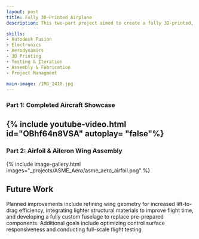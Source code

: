 ```yaml
---
layout: post
title: Fully 3D-Printed Airplane 
description: This two-part project aimed to create a fully 3D-printed, functional airplane. In the first phase, I printed and assembled pre-prepared airframe files, modifying electronics and structural components to accommodate resource constraints (see video below). In the second phase, I collaborated with ASME Aero to design fully custom wings with integrated ailerons in Fusion 360, ensuring proper fit and aerodynamic performance in coordination with teammate-designed tail and fuselage components. 

skills: 
- Autodesk Fusion
- Electronics
- Aerodynamics
- 3D Printing
- Testing & Iteration
- Assembly & Fabrication
- Project Managment 
  
main-image: /IMG_2418.jpg
---
```

### Part 1: Completed Aircraft Showcase
{% include youtube-video.html id="OBhf64n8VSA" autoplay= "false"%}
---
### Part 2: Airfoil & Aileron Wing Assembly 
{% include image-gallery.html images="_projects/ASME_Aero/asme_aero_airfoil.png" %} 

## Future Work
Planned improvements include refining wing geometry for increased lift-to-drag efficiency, integrating lighter structural materials to improve flight time, and developing a fully custom fuselage to replace pre-prepared components. Additional goals include optimizing control surface responsiveness and conducting full-scale flight testing
